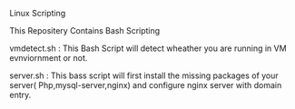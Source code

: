 
Linux Scripting


This Repositery Contains Bash Scripting



vmdetect.sh :
              This Bash Script will detect wheather you are running in VM evnviornment or not.

server.sh    :
              This bass script will first install the missing packages of your server( Php,mysql-server,nginx) and configure
              nginx server with domain entry.
